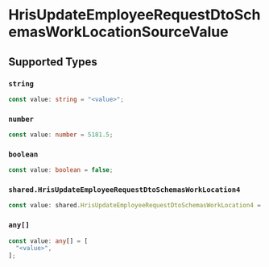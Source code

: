 # HrisUpdateEmployeeRequestDtoSchemasWorkLocationSourceValue


## Supported Types

### `string`

```typescript
const value: string = "<value>";
```

### `number`

```typescript
const value: number = 5181.5;
```

### `boolean`

```typescript
const value: boolean = false;
```

### `shared.HrisUpdateEmployeeRequestDtoSchemasWorkLocation4`

```typescript
const value: shared.HrisUpdateEmployeeRequestDtoSchemasWorkLocation4 = {};
```

### `any[]`

```typescript
const value: any[] = [
  "<value>",
];
```


